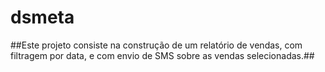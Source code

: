 # dsmeta

##Este projeto consiste na construção de um relatório de vendas, com filtragem por data, e com envio de SMS sobre as vendas selecionadas.##
